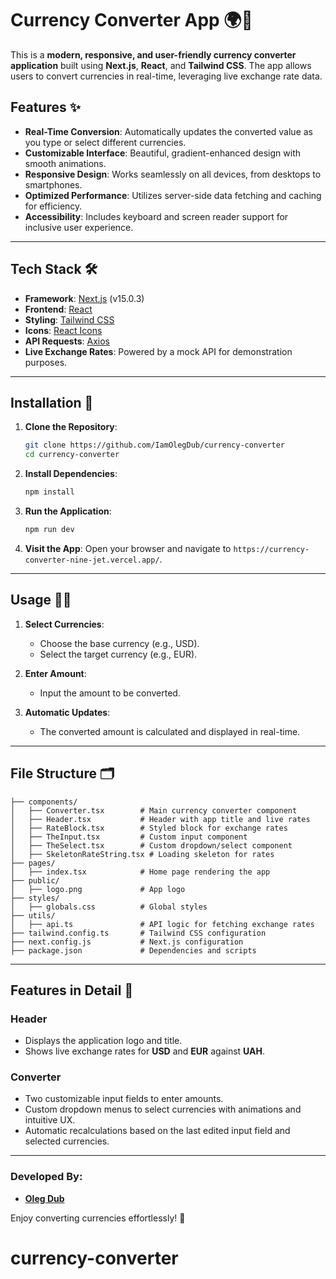 # Currency Converter App 🌍💱

This is a **modern, responsive, and user-friendly currency converter application** built using **Next.js**, **React**, and **Tailwind CSS**. The app allows users to convert currencies in real-time, leveraging live exchange rate data.

## Features ✨

-   **Real-Time Conversion**: Automatically updates the converted value as you type or select different currencies.
-   **Customizable Interface**: Beautiful, gradient-enhanced design with smooth animations.
-   **Responsive Design**: Works seamlessly on all devices, from desktops to smartphones.
-   **Optimized Performance**: Utilizes server-side data fetching and caching for efficiency.
-   **Accessibility**: Includes keyboard and screen reader support for inclusive user experience.

---

## Tech Stack 🛠️

-   **Framework**: [Next.js](https://nextjs.org/) (v15.0.3)
-   **Frontend**: [React](https://reactjs.org/)
-   **Styling**: [Tailwind CSS](https://tailwindcss.com/)
-   **Icons**: [React Icons](https://react-icons.github.io/react-icons/)
-   **API Requests**: [Axios](https://axios-http.com/)
-   **Live Exchange Rates**: Powered by a mock API for demonstration purposes.

---

## Installation 🚀

1. **Clone the Repository**:

    ```bash
    git clone https://github.com/IamOlegDub/currency-converter
    cd currency-converter
    ```

2. **Install Dependencies**:

    ```bash
    npm install
    ```

3. **Run the Application**:

    ```bash
    npm run dev
    ```

4. **Visit the App**:
   Open your browser and navigate to `https://currency-converter-nine-jet.vercel.app/`.

---

## Usage 🧑‍💻

1. **Select Currencies**:

    - Choose the base currency (e.g., USD).
    - Select the target currency (e.g., EUR).

2. **Enter Amount**:

    - Input the amount to be converted.

3. **Automatic Updates**:
    - The converted amount is calculated and displayed in real-time.

---

## File Structure 🗂️

```
├── components/
│   ├── Converter.tsx        # Main currency converter component
│   ├── Header.tsx           # Header with app title and live rates
│   ├── RateBlock.tsx        # Styled block for exchange rates
│   ├── TheInput.tsx         # Custom input component
│   ├── TheSelect.tsx        # Custom dropdown/select component
│   ├── SkeletonRateString.tsx # Loading skeleton for rates
├── pages/
│   ├── index.tsx            # Home page rendering the app
├── public/
│   ├── logo.png             # App logo
├── styles/
│   ├── globals.css          # Global styles
├── utils/
│   ├── api.ts               # API logic for fetching exchange rates
├── tailwind.config.ts       # Tailwind CSS configuration
├── next.config.js           # Next.js configuration
├── package.json             # Dependencies and scripts
```

---

## Features in Detail 📖

### Header

-   Displays the application logo and title.
-   Shows live exchange rates for **USD** and **EUR** against **UAH**.

### Converter

-   Two customizable input fields to enter amounts.
-   Custom dropdown menus to select currencies with animations and intuitive UX.
-   Automatic recalculations based on the last edited input field and selected currencies.

---

### Developed By:

-   **[Oleg Dub](http://olegdub.web.app/)**

Enjoy converting currencies effortlessly! 🎉

# currency-converter
